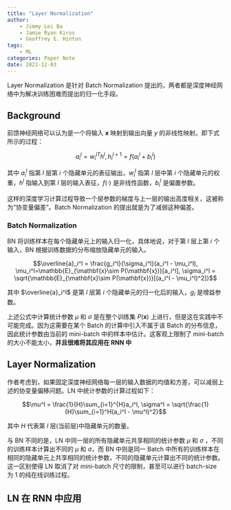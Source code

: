 ```yaml
---
title: "Layer Normalization"
author: 
    - Jimmy Lei Ba
    - Jamie Ryan Kiros
    - Geoffrey E. Hinton 
tags:
    - ML
categories: Paper Note
date: 2021-12-03
---
```


Layer Normalization 是针对 Batch Normalization 提出的，两者都是深度神经网络中为解决训练困难而提出的归一化手段。

<!--more-->

## Background

前馈神经网络可以认为是一个将输入 $\mathbf{x}$ 映射到输出向量 $y$ 的非线性映射。即下式所示的过程：

$$a_i^{l}={w_i^{l}}^Th^l, h_i^{l+1} = f(a_i^l + b_i^l)$$

其中 $a_i^l$ 指第 $l$ 层第 $i$ 个隐藏单元的表征输出，$w_i^l$ 指第 $l$ 层中第 $i$ 个隐藏单元的权重，$h^l$ 指输入到第 $l$ 层的输入表征，$f(\cdot)$ 是非线性函数，$b_i^l$ 是偏置参数。

这样的深度学习计算过程导致一个层参数的梯度与上一层的输出高度相关，这被称为“协变量偏差”。Batch Normalization 的提出就是为了减弱这种偏差。

### Batch Normalization

BN 将训练样本在每个隐藏单元上的输入归一化，具体地说，对于第 $l$ 层上第 $i$ 个输入，BN 根据训练数据的分布缩放隐藏单元的输入。

$$\overline{a}_i^l = \frac{g_i^l}{\sigma_i^l}(a_i^l - \mu_i^l), \mu_i^l=\mathbb{E}_{\mathbf{x}\sim P(\mathbf{x})}[a_i^l], \sigma_i^l = \sqrt{\mathbb{E}_{\mathbf{x}\sim P(\mathbf{x})}[(a_i^l - \mu_i^l)^2]}$$

其中 $\overline{a}_i^l$ 是第 $l$ 层第 $i$ 个隐藏单元的归一化后的输入，$g_i$ 是增益参数。

上述公式中计算统计参数 $\mu$ 和 $\sigma$ 是在整个训练集 $P(\mathbf{x})$ 上进行，但是这在实践中不可能完成。因为这需要在某个 Batch 的计算中引入不属于该 Batch 的分布信息，因此统计参数由当前的 mini-batch 中的样本中估计。这客观上限制了 mini-batch 的大小不能太小，**并且很难将其应用在 RNN 中**

## Layer Normalization

作者考虑到，如果固定深度神经网络每一层的输入数据的均值和方差，可以减弱上述的协变量偏移问题。LN 中统计参数的计算过程如下：

$$\mu^l = \frac{1}{H}\sum_{i=1}^{H}a_i^l, \sigma^l = \sqrt{\frac{1}{H}\sum_{i=1}^H(a_i^l - \mu^l)^2}$$

其中 $H$ 代表第 $l$ 层(当前层)中隐藏单元的数量。

与 BN 不同的是，LN 中同一层的所有隐藏单元共享相同的统计参数 $\mu$ 和 $\sigma$ ，不同的训练样本计算出不同的 $\mu$ 和 $\sigma$，而 BN 中则是同一 Batch 中所有的训练样本在相同的隐藏单元上共享相同的统计参数，不同的隐藏单元计算出不同的统计参数。这一区别使得 LN 取消了对 mini-batch 尺寸的限制，甚至可以进行 batch-size 为 1 的纯在线训练过程。

## LN 在 RNN 中应用


